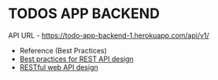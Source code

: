 # TODOS APP BACKEND

API URL - https://todo-app-backend-1.herokuapp.com/api/v1/

- Reference (Best Practices)
- [Best practices for REST API design](https://stackoverflow.blog/2020/03/02/best-practices-for-rest-api-design/)
- [RESTful web API design](https://docs.microsoft.com/en-us/azure/architecture/best-practices/api-design)
